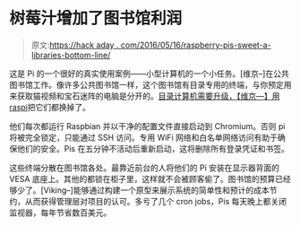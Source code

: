 # 树莓汁增加了图书馆利润

> 原文:[https://hack aday . com/2016/05/16/raspberry-pis-sweet-a-libraries-bottom-line/](https://hackaday.com/2016/05/16/raspberry-pis-sweeten-a-librarys-bottom-line/)

这是 Pi 的一个很好的真实使用案例——小型计算机的一个小任务。[维京–]在公共图书馆工作。像许多公共图书馆一样，这个图书馆有目录专用的终端，与你预定用来获取猫视频和宝石迷阵的电脑是分开的。[目录计算机需要升级，【维京—】用 raspi](https://www.reddit.com/r/raspberry_pi/comments/4ivnse/i_work_at_a_public_library_and_replace_all_our/)把它们都换掉了。

他们每次都运行 Raspbian 并以干净的配置文件直接启动到 Chromium。否则 pi 将被完全锁定，只能通过 SSH 访问。专用 WiFi 网络和白名单网络访问有助于确保他们的安全。Pis 在五分钟不活动后重新启动，这将删除所有登录凭证和书签。

这些终端分散在图书馆各处。最靠近前台的人将他们的 Pi 安装在显示器背面的 VESA 底座上。其他的都锁在柜子里，这样就不会被顾客偷了。图书馆的预算已经够少了。[Viking–]能够通过构建一个原型来展示系统的简单性和预计的成本节约，从而获得管理层对项目的认可。多亏了几个 cron jobs，Pis 每天晚上都关闭监视器，每年节省数百美元。